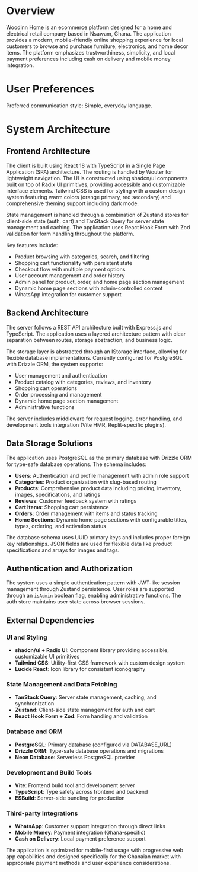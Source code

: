 # Overview

Woodinn Home is an ecommerce platform designed for a home and electrical retail company based in Nsawam, Ghana. The application provides a modern, mobile-friendly online shopping experience for local customers to browse and purchase furniture, electronics, and home decor items. The platform emphasizes trustworthiness, simplicity, and local payment preferences including cash on delivery and mobile money integration.

# User Preferences

Preferred communication style: Simple, everyday language.

# System Architecture

## Frontend Architecture
The client is built using React 18 with TypeScript in a Single Page Application (SPA) architecture. The routing is handled by Wouter for lightweight navigation. The UI is constructed using shadcn/ui components built on top of Radix UI primitives, providing accessible and customizable interface elements. Tailwind CSS is used for styling with a custom design system featuring warm colors (orange primary, red secondary) and comprehensive theming support including dark mode.

State management is handled through a combination of Zustand stores for client-side state (auth, cart) and TanStack Query for server state management and caching. The application uses React Hook Form with Zod validation for form handling throughout the platform.

Key features include:
- Product browsing with categories, search, and filtering
- Shopping cart functionality with persistent state
- Checkout flow with multiple payment options
- User account management and order history
- Admin panel for product, order, and home page section management
- Dynamic home page sections with admin-controlled content
- WhatsApp integration for customer support

## Backend Architecture
The server follows a REST API architecture built with Express.js and TypeScript. The application uses a layered architecture pattern with clear separation between routes, storage abstraction, and business logic.

The storage layer is abstracted through an IStorage interface, allowing for flexible database implementations. Currently configured for PostgreSQL with Drizzle ORM, the system supports:
- User management and authentication
- Product catalog with categories, reviews, and inventory
- Shopping cart operations
- Order processing and management
- Dynamic home page section management
- Administrative functions

The server includes middleware for request logging, error handling, and development tools integration (Vite HMR, Replit-specific plugins).

## Data Storage Solutions
The application uses PostgreSQL as the primary database with Drizzle ORM for type-safe database operations. The schema includes:

- **Users**: Authentication and profile management with admin role support
- **Categories**: Product organization with slug-based routing
- **Products**: Comprehensive product data including pricing, inventory, images, specifications, and ratings
- **Reviews**: Customer feedback system with ratings
- **Cart Items**: Shopping cart persistence
- **Orders**: Order management with items and status tracking
- **Home Sections**: Dynamic home page sections with configurable titles, types, ordering, and activation status

The database schema uses UUID primary keys and includes proper foreign key relationships. JSON fields are used for flexible data like product specifications and arrays for images and tags.

## Authentication and Authorization
The system uses a simple authentication pattern with JWT-like session management through Zustand persistence. User roles are supported through an `isAdmin` boolean flag, enabling administrative functions. The auth store maintains user state across browser sessions.

## External Dependencies

### UI and Styling
- **shadcn/ui + Radix UI**: Component library providing accessible, customizable UI primitives
- **Tailwind CSS**: Utility-first CSS framework with custom design system
- **Lucide React**: Icon library for consistent iconography

### State Management and Data Fetching
- **TanStack Query**: Server state management, caching, and synchronization
- **Zustand**: Client-side state management for auth and cart
- **React Hook Form + Zod**: Form handling and validation

### Database and ORM
- **PostgreSQL**: Primary database (configured via DATABASE_URL)
- **Drizzle ORM**: Type-safe database operations and migrations
- **Neon Database**: Serverless PostgreSQL provider

### Development and Build Tools
- **Vite**: Frontend build tool and development server
- **TypeScript**: Type safety across frontend and backend
- **ESBuild**: Server-side bundling for production

### Third-party Integrations
- **WhatsApp**: Customer support integration through direct links
- **Mobile Money**: Payment integration (Ghana-specific)
- **Cash on Delivery**: Local payment preference support

The application is optimized for mobile-first usage with progressive web app capabilities and designed specifically for the Ghanaian market with appropriate payment methods and user experience considerations.